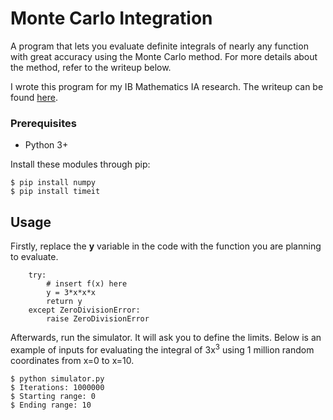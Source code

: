 # Monte Carlo Integration

A program that lets you evaluate definite integrals of nearly any function with great accuracy using the Monte Carlo method. For more details about the method, refer to the writeup below.

I wrote this program for my IB Mathematics IA research. The writeup can be found [here](https://www.dropbox.com/s/rk69e5pqna4p1wt/Monte%20Carlo%20Simulations%20%28Nguyen%20Van%20Nguyen%29.docx?dl=0).

### Prerequisites
* Python 3+

Install these modules through pip:

```
$ pip install numpy
$ pip install timeit
```

## Usage

Firstly, replace the **y** variable in the code with the function you are planning to evaluate.
```
    try:
        # insert f(x) here
        y = 3*x*x*x
        return y
    except ZeroDivisionError:
        raise ZeroDivisionError
```
Afterwards, run the simulator. It will ask you to define the limits. Below is an example of inputs for evaluating the integral of 3x<sup>3</sup> using 1 million random coordinates from x=0 to x=10.

```
$ python simulator.py
$ Iterations: 1000000
$ Starting range: 0
$ Ending range: 10
```

